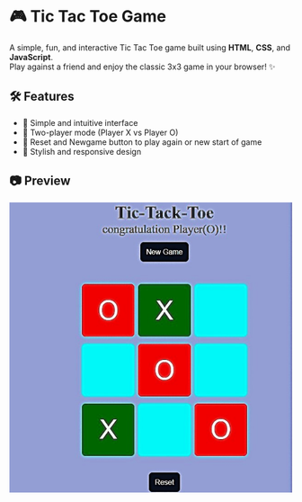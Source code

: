 # 🎮 Tic Tac Toe Game

A simple, fun, and interactive Tic Tac Toe game built using **HTML**, **CSS**, and **JavaScript**.  
Play against a friend and enjoy the classic 3x3 game in your browser! ✨
## 🛠️ Features
- 🎯 Simple and intuitive interface
- 👫 Two-player mode (Player X vs Player O)
- 🔄 Reset and Newgame button to play again or new start of game
- 🎨 Stylish and responsive design
## 📷 Preview
![Preview](https://github.com/SanketB205/tic-tac-toe-game-js/blob/main/tic_tac_toe_img.jpg?raw=true)